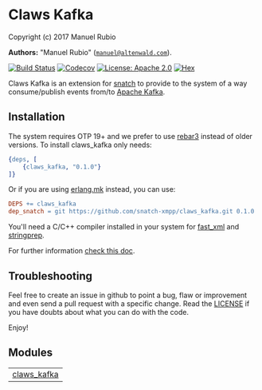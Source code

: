 

# Claws Kafka #

Copyright (c) 2017 Manuel Rubio

__Authors:__ "Manuel Rubio" ([`manuel@altenwald.com`](mailto:manuel@altenwald.com)).

[![Build Status](https://img.shields.io/travis/snatch-xmpp/claws_kafka/master.svg)](https://travis-ci.org/snatch-xmpp/claws_kafka)
[![Codecov](https://img.shields.io/codecov/c/github/snatch-xmpp/claws_kafka.svg)](https://codecov.io/gh/snatch-xmpp/claws_kafka)
[![License: Apache 2.0](https://img.shields.io/github/license/snatch-xmpp/claws_kafka.svg)](https://raw.githubusercontent.com/snatch-xmpp/claws_kafka/master/LICENSE)
[![Hex](https://img.shields.io/hexpm/v/claws_kafka.svg)](https://hex.pm/packages/claws_kafka)

Claws Kafka is an extension for [snatch](https://github.com/snatch-xmpp/snatch) to provide to the system of a way consume/publish events from/to [Apache Kafka](https://kafka.apache.org/).

Installation
------------

The system requires OTP 19+ and we prefer to use [rebar3](http://www.rebar3.org) instead of older versions. To install claws_kafka only needs:

```erlang
{deps, [
    {claws_kafka, "0.1.0"}
]}
```

Or if you are using [erlang.mk](https://erlang.mk) instead, you can use:

```Makefile
DEPS += claws_kafka
dep_snatch = git https://github.com/snatch-xmpp/claws_kafka.git 0.1.0
```

You'll need a C/C++ compiler installed in your system for [fast_xml](https://github.com/processone/fast_xml) and [stringprep](https://github.com/processone/stringprep).

For further information [check this doc](doc/how-to/claws_kafka.md).

Troubleshooting
---------------

Feel free to create an issue in github to point a bug, flaw or improvement and even send a pull request with a specific change. Read the [LICENSE](http://github.com/snatch-xmpp/claws_kafka/blob/master/doc/LICENSE) if you have doubts about what you can do with the code.

Enjoy!


## Modules ##


<table width="100%" border="0" summary="list of modules">
<tr><td><a href="http://github.com/snatch-xmpp/claws_kafka/blob/master/doc/claws_kafka.md" class="module">claws_kafka</a></td></tr></table>

